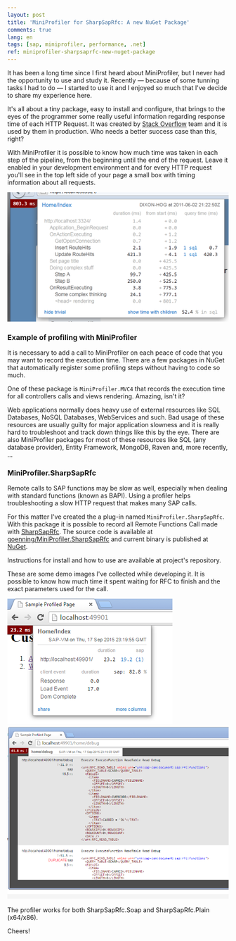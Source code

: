 ```yaml
---
layout: post
title: 'MiniProfiler for SharpSapRfc: A new NuGet Package'
comments: true
lang: en
tags: [sap, miniprofiler, performance, .net]
ref: miniprofiler-sharpsaprfc-new-nuget-package
---
```


It has been a long time since I first heard about MiniProfiler, but I never had the opportunity to use and study it. Recently — because of some tunning tasks I had to do — I started to use it and I enjoyed so much that I've decide to share my experience here.

It's all about a tiny package, easy to install and configure, that brings to the eyes of the programmer some really useful information regarding response time of each HTTP Request. It was created by [Stack Overflow](http://stackoverflow.com/) team and it is used by them in production. Who needs a better success case than this, right?

With MiniProfiler it is possible to know how much time was taken in each step of the pipeline, from the beginning until the end of the request. Leave it enabled in your development environment and for every HTTP request you'll see in the top left side of your page a small box with timing information about all requests.

![](/public/images/miniprofiler-demo.png)

### Example of profiling with MiniProfiler

It is necessary to add a call to MiniProfiler on each peace of code that you may want to record the execution time. There are a few packages in NuGet that automatically register some profiling steps without having to code so much.

One of these package is `MiniProfiler.MVC4` that records the execution time for all controllers calls and views rendering. Amazing, isn't it?

Web applications normally does heavy use of external resources like SQL Databases, NoSQL Databases, WebServices and such. Bad usage of these resources are usually guilty for major application slowness and it is really hard to troubleshoot and track down things like this by the eye. There are also MiniProfiler packages for most of these resources like SQL (any database provider), Entity Framework, MongoDB, Raven and, more recently, ...

### MiniProfiler.SharpSapRfc

Remote calls to SAP functions may be slow as well, especially when dealing with standard functions (known as BAPI). Using a profiler helps troubleshooting a slow HTTP request that makes many SAP calls.

For this matter I've created the a plug-in named `MiniProfiler.SharpSapRfc`. With this package it is possible to record all Remote Functions Call made with [SharpSapRfc](https://github.com/goenning/SharpSapRfc). The source code is available at [goenning/MiniProfiler.SharpSapRfc](https://github.com/goenning/MiniProfiler.SharpSapRfc) and current binary is published at [NuGet](https://www.nuget.org/packages/MiniProfiler.SharpSapRfc/).

Instructions for install and how to use are available at project's repository.

These are some demo images I've collected while developing it. It is possible to know how much time it spent waiting for RFC to finish and the exact parameters used for the call.

![](/public/images/miniprofiler-demo-sap-1.png)
![](/public/images/miniprofiler-demo-sap-2.png)

The profiler works for both SharpSapRfc.Soap and SharpSapRfc.Plain (x64/x86).

Cheers!